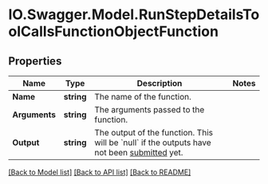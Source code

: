 # IO.Swagger.Model.RunStepDetailsToolCallsFunctionObjectFunction
## Properties

Name | Type | Description | Notes
------------ | ------------- | ------------- | -------------
**Name** | **string** | The name of the function. | 
**Arguments** | **string** | The arguments passed to the function. | 
**Output** | **string** | The output of the function. This will be &#x60;null&#x60; if the outputs have not been [submitted](/docs/api-reference/runs/submitToolOutputs) yet. | 

[[Back to Model list]](../README.md#documentation-for-models) [[Back to API list]](../README.md#documentation-for-api-endpoints) [[Back to README]](../README.md)


